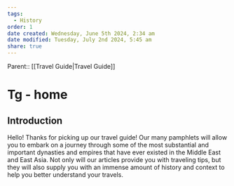 ```yaml
---
tags:
  - History
order: 1
date created: Wednesday, June 5th 2024, 2:34 am
date modified: Tuesday, July 2nd 2024, 5:45 am
share: true
---
```


Parent:: [[Travel Guide|Travel Guide]]

# Tg - home

## Introduction

Hello! Thanks for picking up our travel guide! Our many pamphlets will allow you to embark on a journey through some of the most substantial and important dynasties and empires that have ever existed in the Middle East and East Asia. Not only will our articles provide you with traveling tips, but they will also supply you with an immense amount of history and context to help you better understand your travels.
